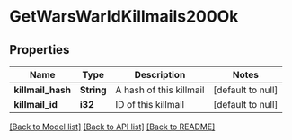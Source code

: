 # GetWarsWarIdKillmails200Ok

## Properties
Name | Type | Description | Notes
------------ | ------------- | ------------- | -------------
**killmail_hash** | **String** | A hash of this killmail | [default to null]
**killmail_id** | **i32** | ID of this killmail | [default to null]

[[Back to Model list]](../README.md#documentation-for-models) [[Back to API list]](../README.md#documentation-for-api-endpoints) [[Back to README]](../README.md)


